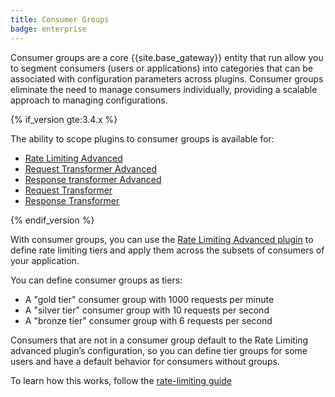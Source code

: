 ```yaml
---
title: Consumer Groups
badge: enterprise
---
```


Consumer groups are a core {{site.base_gateway}} entity that run allow you to segment consumers (users or applications) into categories that can be associated with configuration parameters across plugins. 
Consumer groups eliminate the need to manage consumers individually, providing a scalable approach to managing configurations. 

{% if_version gte:3.4.x %}

The ability to scope plugins to consumer groups is available for: 

* [Rate Limiting Advanced](/hub/kong-inc/rate-limiting-advanced/)
* [Request Transformer Advanced](/hub/kong-inc/request-transformer-advanced/)
* [Response transformer Advanced](/hub/kong-inc/request-transformer-advanced/)
* [Request Transformer](/hub/kong-inc/request-transformer)
* [Response Transformer](/hub/kong-inc/response-transformer)

{% endif_version %}

With consumer groups, you can use the [Rate Limiting Advanced plugin](/hub/kong-inc/rate-limiting-advanced/) to define rate limiting tiers and apply them across the subsets of consumers of your application. 

You can define consumer groups as tiers: 

* A "gold tier" consumer group with 1000 requests per minute
* A "silver tier" consumer group with 10 requests per second
* A "bronze tier" consumer group with 6 requests per second

Consumers that are not in a consumer group default to the Rate Limiting advanced
plugin’s configuration, so you can define tier groups for some users and
have a default behavior for consumers without groups.

To learn how this works, follow the [rate-limiting guide](/hub/kong-inc/rate-limiting-advanced/how-to/)